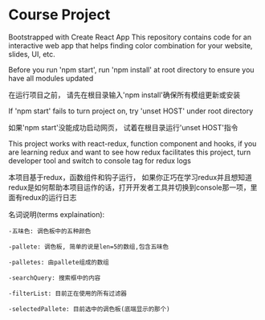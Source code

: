 # Course Project

Bootstrapped with Create React App
This repository contains code for an interactive web app that helps finding color combination for
your website, slides, UI, etc.

Before you run 'npm start', run 'npm install' at root directory to ensure you have all modules updated

在运行项目之前， 请先在根目录输入'npm install'确保所有模组更新或安装

If 'npm start' fails to turn project on, try 'unset HOST' under root directory

如果'npm start'没能成功启动网页， 试着在根目录运行'unset HOST'指令

This project works with react-redux, function component and hooks, if you are learning redux and want to see how redux facilitates this project, turn developer tool and switch to console tag for redux logs

本项目基于redux，函数组件和钩子运行， 如果你正巧在学习redux并且想知道redux是如何帮助本项目运作的话，打开开发者工具并切换到console那一项，里面有redux的运行日志

名词说明(terms explaination):

    -五味色: 调色板中的五种颜色

    -pallete: 调色板, 简单的说是len=5的数组,包含五味色

    -palletes: 由pallete组成的数组

    -searchQuery: 搜索框中的内容

    -filterList: 目前正在使用的所有过滤器

    -selectedPallete: 目前选中的调色板(底端显示的那个)

